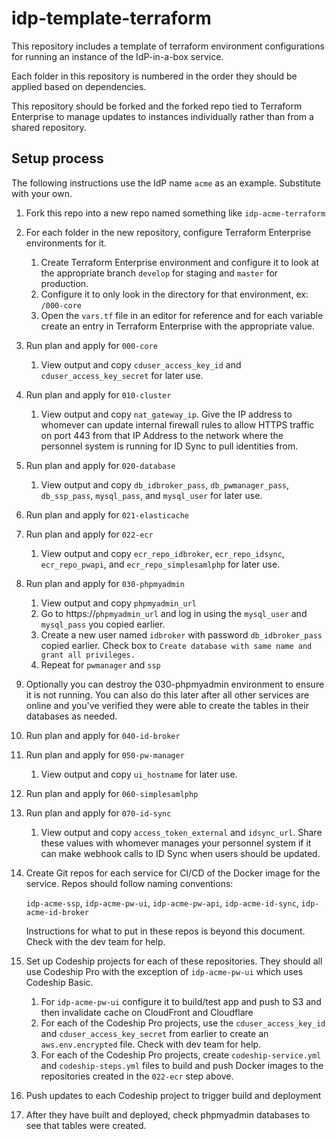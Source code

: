 # idp-template-terraform

This repository includes a template of terraform environment configurations for running an instance of
the IdP-in-a-box service. 

Each folder in this repository is numbered in the order they should be applied based on dependencies.
 
This repository should be forked and the forked repo tied to Terraform Enterprise to manage updates to instances
individually rather than from a shared repository. 

## Setup process

The following instructions use the IdP name `acme` as an example. Substitute with your own.

1. Fork this repo into a new repo named something like `idp-acme-terraform`
2. For each folder in the new repository, configure Terraform Enterprise environments for it.

    1. Create Terraform Enterprise environment and configure it to look at the appropriate branch
       `develop` for staging and `master` for production.
    2. Configure it to only look in the directory for that environment, ex: `/000-core`
    3. Open the `vars.tf` file in an editor for reference and for each variable create an entry in 
       Terraform Enterprise with the appropriate value.
       
3. Run plan and apply for `000-core`

    1. View output and copy `cduser_access_key_id` and `cduser_access_key_secret` for later use.
    
4. Run plan and apply for `010-cluster`

    1. View output and copy `nat_gateway_ip`. Give the IP address to whomever can update internal 
       firewall rules to allow HTTPS traffic on port 443 from that IP Address to the network where
       the personnel system is running for ID Sync to pull identities from. 
       
5. Run plan and apply for `020-database`

    1. View output and copy `db_idbroker_pass`, `db_pwmanager_pass`, `db_ssp_pass`, `mysql_pass`, 
       and `mysql_user` for later use.
       
6. Run plan and apply for `021-elasticache`
7. Run plan and apply for `022-ecr`

    1. View output and copy `ecr_repo_idbroker`, `ecr_repo_idsync`, `ecr_repo_pwapi`, and
       `ecr_repo_simplesamlphp` for later use.
       
8. Run plan and apply for `030-phpmyadmin`

    1. View output and copy `phpmyadmin_url`
    2. Go to https://`phpmyadmin_url` and log in using the `mysql_user` and `mysql_pass` you 
       copied earlier.
    3. Create a new user named `idbroker` with password `db_idbroker_pass` copied earlier. Check 
       box to `Create database with same name and grant all privileges.` 
    4. Repeat for `pwmanager` and `ssp`
    
9. Optionally you can destroy the 030-phpmyadmin environment to ensure it is not running. You can 
   also do this later after all other services are online and you've verified they were able to 
   create the tables in their databases as needed.
   
10. Run plan and apply for `040-id-broker`
11. Run plan and apply for `050-pw-manager`

    1. View output and copy `ui_hostname` for later use.
    
12. Run plan and apply for `060-simplesamlphp`
13. Run plan and apply for `070-id-sync`

    1. View output and copy `access_token_external` and `idsync_url`. Share these values with
       whomever manages your personnel system if it can make webhook calls to ID Sync when users
       should be updated.
       
14. Create Git repos for each service for CI/CD of the Docker image for the service. Repos should follow
    naming conventions:
    
    `idp-acme-ssp`, `idp-acme-pw-ui`, `idp-acme-pw-api`, `idp-acme-id-sync`, `idp-acme-id-broker`
    
    Instructions for what to put in these repos is beyond this document. Check with the dev team for help.
    
15. Set up Codeship projects for each of these repositories. They should all use Codeship Pro with the 
    exception of `idp-acme-pw-ui` which uses Codeship Basic.
    
    1. For `idp-acme-pw-ui` configure it to build/test app and push to S3 and then invalidate cache on 
       CloudFront and Cloudflare
    2. For each of the Codeship Pro projects, use the `cduser_access_key_id` and `cduser_access_key_secret`
       from earlier to create an `aws.env.encrypted` file. Check with dev team for help. 
    3. For each of the Codeship Pro projects, create `codeship-service.yml` and `codeship-steps.yml` files to
       build and push Docker images to the repositories created in the `022-ecr` step above. 
       
16. Push updates to each Codeship project to trigger build and deployment 
17. After they have built and deployed, check phpmyadmin databases to see that tables were created.
    
